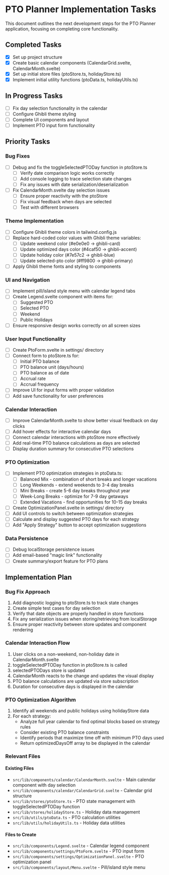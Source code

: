 # PTO Planner Implementation Tasks

This document outlines the next development steps for the PTO Planner application, focusing on completing core functionality.

## Completed Tasks

- [x] Set up project structure
- [x] Create basic calendar components (CalendarGrid.svelte, CalendarMonth.svelte)
- [x] Set up initial store files (ptoStore.ts, holidayStore.ts)
- [x] Implement initial utility functions (ptoData.ts, holidayUtils.ts)

## In Progress Tasks

- [ ] Fix day selection functionality in the calendar
- [ ] Configure Ghibli theme styling
- [ ] Complete UI components and layout
- [ ] Implement PTO input form functionality

## Priority Tasks

### Bug Fixes

- [ ] Debug and fix the toggleSelectedPTODay function in ptoStore.ts
  - [ ] Verify date comparison logic works correctly
  - [ ] Add console logging to trace selection state changes
  - [ ] Fix any issues with date serialization/deserialization
- [ ] Fix CalendarMonth.svelte day selection issues
  - [ ] Ensure proper reactivity with the ptoStore
  - [ ] Fix visual feedback when days are selected
  - [ ] Test with different browsers

### Theme Implementation

- [ ] Configure Ghibli theme colors in tailwind.config.js
- [ ] Replace hard-coded color values with Ghibli theme variables:
  - [ ] Update weekend color (#e0e0e0 → ghibli-card)
  - [ ] Update optimized days color (#4caf50 → ghibli-accent)
  - [ ] Update holiday color (#7e57c2 → ghibli-blue)
  - [ ] Update selected-pto color (#ff9800 → ghibli-primary)
- [ ] Apply Ghibli theme fonts and styling to components

### UI and Navigation

- [ ] Implement pill/island style menu with calendar legend tabs
- [ ] Create Legend.svelte component with items for:
  - [ ] Suggested PTO
  - [ ] Selected PTO
  - [ ] Weekend
  - [ ] Public Holidays
- [ ] Ensure responsive design works correctly on all screen sizes

### User Input Functionality

- [ ] Create PtoForm.svelte in settings/ directory
- [ ] Connect form to ptoStore.ts for:
  - [ ] Initial PTO balance
  - [ ] PTO balance unit (days/hours)
  - [ ] PTO balance as of date
  - [ ] Accrual rate
  - [ ] Accrual frequency
- [ ] Improve UI for input forms with proper validation
- [ ] Add save functionality for user preferences

### Calendar Interaction

- [ ] Improve CalendarMonth.svelte to show better visual feedback on day clicks
- [ ] Add hover effects for interactive calendar days
- [ ] Connect calendar interactions with ptoStore more effectively
- [ ] Add real-time PTO balance calculations as days are selected
- [ ] Display duration summary for consecutive PTO selections

### PTO Optimization

- [ ] Implement PTO optimization strategies in ptoData.ts:
  - [ ] Balanced Mix - combination of short breaks and longer vacations
  - [ ] Long Weekends - extend weekends to 3-4 day breaks
  - [ ] Mini Breaks - create 5-6 day breaks throughout year
  - [ ] Week-Long Breaks - optimize for 7-9 day getaways
  - [ ] Extended Vacations - find opportunities for 10-15 day breaks
- [ ] Create OptimizationPanel.svelte in settings/ directory
- [ ] Add UI controls to switch between optimization strategies
- [ ] Calculate and display suggested PTO days for each strategy
- [ ] Add "Apply Strategy" button to accept optimization suggestions

### Data Persistence

- [ ] Debug localStorage persistence issues
- [ ] Add email-based "magic link" functionality
- [ ] Create summary/export feature for PTO plans

## Implementation Plan

### Bug Fix Approach

1. Add diagnostic logging to ptoStore.ts to track state changes
2. Create simple test cases for day selection
3. Verify that date objects are properly handled in store functions
4. Fix any serialization issues when storing/retrieving from localStorage
5. Ensure proper reactivity between store updates and component rendering

### Calendar Interaction Flow

1. User clicks on a non-weekend, non-holiday date in CalendarMonth.svelte
2. toggleSelectedPTODay function in ptoStore.ts is called
3. selectedPTODays store is updated
4. CalendarMonth reacts to the change and updates the visual display
5. PTO balance calculations are updated via store subscription
6. Duration for consecutive days is displayed in the calendar

### PTO Optimization Algorithm

1. Identify all weekends and public holidays using holidayStore data
2. For each strategy:
   - Analyze full year calendar to find optimal blocks based on strategy rules
   - Consider existing PTO balance constraints
   - Identify periods that maximize time off with minimum PTO days used
   - Return optimizedDaysOff array to be displayed in the calendar

### Relevant Files

#### Existing Files
- `src/lib/components/calendar/CalendarMonth.svelte` - Main calendar component with day selection
- `src/lib/components/calendar/CalendarGrid.svelte` - Calendar grid structure
- `src/lib/stores/ptoStore.ts` - PTO state management with toggleSelectedPTODay function
- `src/lib/stores/holidayStore.ts` - Holiday data management
- `src/lib/utils/ptoData.ts` - PTO calculation utilities
- `src/lib/utils/holidayUtils.ts` - Holiday data utilities

#### Files to Create
- `src/lib/components/Legend.svelte` - Calendar legend component
- `src/lib/components/settings/PtoForm.svelte` - PTO input form
- `src/lib/components/settings/OptimizationPanel.svelte` - PTO optimization panel
- `src/lib/components/layout/Menu.svelte` - Pill/island style menu 